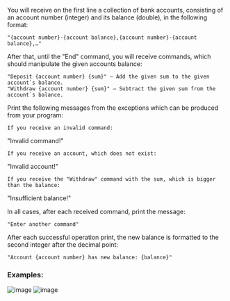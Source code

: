 You will receive on the first line a collection of bank accounts, consisting of an account number (integer) and its balance (double), in the following format:

    "{account number}-{account balance},{account number}-{account balance},…"

 After that, until the "End" command, you will receive commands, which should manipulate the given accounts balance:

	"Deposit {account number} {sum}" – Add the given sum to the given account`s balance. 
	"Withdraw {account number} {sum}" – Subtract the given sum from the account`s balance.

Print the following messages from the exceptions which can be produced from your program:

	If you receive an invalid command:

"Invalid command!"

	If you receive an account, which does not exist:

"Invalid account!"

	If you receive the "Withdraw" command with the sum, which is bigger than the balance:

"Insufficient balance!"

In all cases, after each received command, print the message:

	"Enter another command"

After each successful operation print, the new balance is formatted to the second integer after the decimal point:

	"Account {account number} has new balance: {balance}"

### Examples:

![image](https://user-images.githubusercontent.com/45227327/224575061-b9858639-e5a8-41aa-b945-ac478f1f3500.png)
![image](https://user-images.githubusercontent.com/45227327/224575077-8c08be62-375b-49cf-8619-a1b63b31fde4.png)

